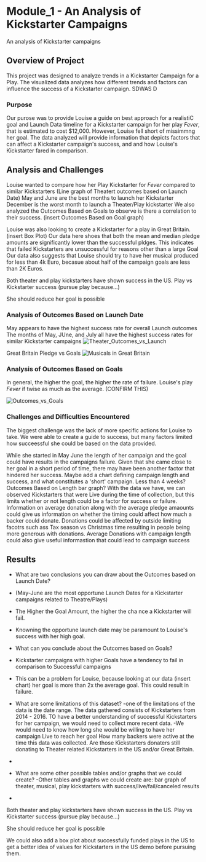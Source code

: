 # Module_1 - An Analysis of Kickstarter Campaigns
An analysis of Kickstarter campaigns

## Overview of Project
This project was designed to analyze trends in a Kickstarter Campaign for a Play. The visualized data analyzes how different trends and factors can influence the success of a Kickstarter campaign. SDWAS D 
### Purpose
Our purose was to provide Louise a guide on best approach for a realistiC goal and Launch Data timeline for a Kickstarter campaign for her play _Fever_, that is estimated to cost $12,000. However, Louise fell short of missimmng her goal. The data analyzed will provide information that depicts factors that can affect a Kickstarter campaign's success, and and how Louise's Kickstarter fared in comparison.

## Analysis and Challenges
Louise wanted to compare how her Play Kickstarter for _Fever_ compared to similar Kickstarters
(Line graph of Theatert outcomes based on Launch Date)
May and June are the best months to launch her Kickstarter
December is the worst month to launch a Theater/Play kickstarter
We also analyzed the Outcomes Based on Goals to observe is there a correlation to their success. 
(insert Outcomes Based on Goal graph)

Louise was also looking to create a Kickstarter for a play in Great Britain. 
(insert Box Plot)
Our data here shoes that both the mean and median pledge amounts are significantly lower than the successful pldges. This indicates that failed Kickstarters are unsuccessful for reasons other than a large Goal
Our data also suggests that Louise should try to have her musical produced for less than 4k Euro, becasue about half of the campaign goals are less than 2K Euros.

Both theater and play kickstarters have shown success in the US. Play vs Kickstarter success (pursue play because...)

She should reduce her goal is possible

### Analysis of Outcomes Based on Launch Date

May appears to have the highest success rate for overall Launch outcomes
The months of May, JUne, and July all have the highest success rates for similar Kickstarter campaigns
![Theater_Outcomes_vs_Launch](https://user-images.githubusercontent.com/84881187/121792909-6f87ca80-cbc8-11eb-8021-5388f5eb52da.png)

Great Britain Pledge vs Goals
![Musicals in Great Britain](https://user-images.githubusercontent.com/84881187/121792932-a5c54a00-cbc8-11eb-8bda-b95f834a83ee.png)


### Analysis of Outcomes Based on Goals
In general, the higher the goal, the higher the rate of failure. Louise's play _Fever_ if twise as much as the average. (CONFIRM THIS)

![Outcomes_vs_Goals](https://user-images.githubusercontent.com/84881187/121792910-7282bb00-cbc8-11eb-9c3e-527593a34696.png)

### Challenges and Difficulties Encountered

The biggest challenge was the lack of more specific actions for Louise to take. We were able to create a guide to success, but many factors limited how succeessful she could be based on the data provided.

While she started in May June the length of her campaign and the goal could have results in the campaigns failure. Given that she came close to her goal in a short period of time, there may have been another factor that hindered her success. Maybe add a chart defining campaign length and success, and what constitutes a 'short' campaign. Less than 4 weeks? Outcomes Based on Length bar graph? With the data we have, we can observed Kickstarters that were Live during the time of collection, but this limits whether or not length could be a factor for success or failure. Information on average donation along with the average pledge amaounts could give us information on whether the timing could affect how much a backer could donate.  Donations could be affected by outside limiting facotrs such ass Tax season vs Christmas time resulting in people being more generous with donations. Average Donations with campaign length could also give useful informastion that could lead to campaign success

## Results

- What are two conclusions you can draw about the Outcomes based on Launch Date?
-  (May-June are the most opportune Launch Dates for a Kickstarter campaigns related to Theatre/Plays)
-  The Higher the Goal Amount, the higher the cha nce a Kickstarter will fail.
-  Knowning the opportune launch date may be paramount to Louise's success with her high goal.

- What can you conclude about the Outcomes based on Goals?
- Kickstarter campaigns with higher Goals have a tendency to fail in comparison to Successful campaigns
- This can be a problem for Louise, because looking at our data (insert chart) her goal is more than 2x the average goal. This could result in failure.

- What are some limitations of this dataset?
-one of the limitations of the data is the date range. The data gathered consists of Kickstarters from 2014 - 2016. TO have a better understanding of successful Kickstarters for her campaign, we would need to collect more recent data.
-We would need to know how long she would be willing to have her campaign Live to reach her goal
How many backers were active at the time this data was collected. Are those Kickstarters donaters still donating to Theater related Kickstarters in the US and/or Great Britain.
-
- What are some other possible tables and/or graphs that we could create?
-Other tables and graphs we could create are: bar graph of theater, musical, play kickstarters with success/live/fail/canceled results
-
 Both theater and play kickstarters have shown success in the US. Play vs Kickstarter success (pursue play because...)

She should reduce her goal is possible

We could also add a box plot about successfully funded plays in the US to get a better idea of values for Kickstarters in the US demo before pursuing them.


